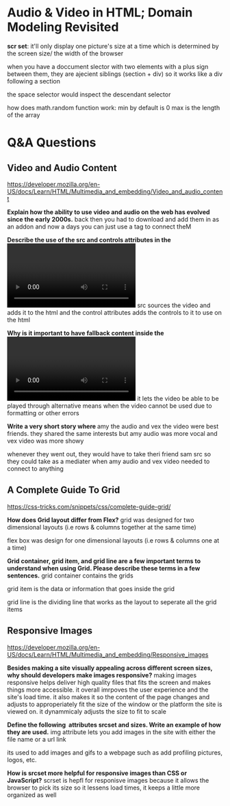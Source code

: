 # Audio & Video in HTML; Domain Modeling Revisited

**scr set**: it'll only display one picture's size at a time which is determined by the screen size/ the width of the browser

when you have a doccument slector with two elements with a plus sign between them, they are ajecient siblings (section + div) so it works like a div following a section

the space selector would inspect the descendant selector

how does math.random function work:
min by default is 0
max is the length of the array

#  Q&A Questions

## Video and Audio Content
<https://developer.mozilla.org/en-US/docs/Learn/HTML/Multimedia_and_embedding/Video_and_audio_content>

**Explain how the ability to use video and audio on the web has evolved since the early 2000s.**
back then you had to download and add them in as an addon and now a days you can just use a tag to connect theM

**Describe the use of the src and controls attributes in the <video> element.**
src sources the video and adds it to the html and the control attributes adds the controls to it to use on the html

**Why is it important to have fallback content inside the <video> element?**
it lets the video be able to be played through alternative means when the video cannot be used due to formatting or other errors

**Write a very short story where <audio> and <video> are characters.**
amy the audio and vex the video were best friends. they shared the same interests but amy audio was more vocal and vex video was more showy

whenever they went out, they would have to take theri friend sam src so they could take as a mediater when amy audio and vex video needed to connect to anything

## A Complete Guide To Grid
<https://css-tricks.com/snippets/css/complete-guide-grid/>

**How does Grid layout differ from Flex?**
grid was designed for two dimensional layouts (i.e rows & columns together at the same time)

flex box was design for one dimensional layouts (i.e rows & columns one at a time)

**Grid container, grid item, and grid line are a few important terms to understand when using Grid. Please describe these terms in a few sentences.**
grid container contains the grids

grid item is the data or information that goes inside the grid

grid line is the dividing line that works as the layout to seperate all the grid items

## Responsive Images
<https://developer.mozilla.org/en-US/docs/Learn/HTML/Multimedia_and_embedding/Responsive_images>

**Besides making a site visually appealing across different screen sizes, why should developers make images responsive?**
making images responsive helps deliver high quality files that fits the screen and makes things more accessible. it overall imrpoves the user experience and the site's load time. it also makes it so the content of the page changes and adjusts to approperiately fit the size of the window or the platform the site is viewed on. it dynammicaly adjusts the size to fit to scale

**Define the following <img> attributes srcset and sizes. Write an example of how they are used.**
img attribute lets you add images in the site with either the file name or a url link

its used to add images and gifs to a webpage such as add profiling pictures, logos, etc.

**How is srcset more helpful for responsive images than CSS or JavaScript?**
scrset is hepfl for responisve images because it allows the browser to pick its size so it lessens load times, it keeps a little more organized as well